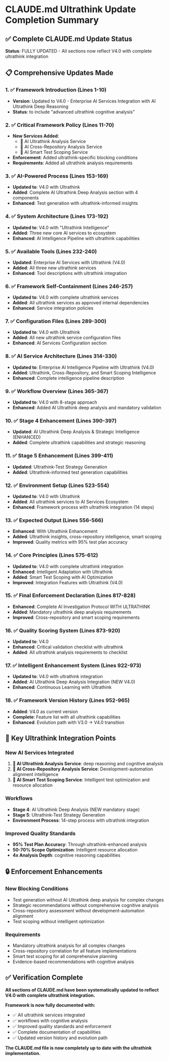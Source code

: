 # CLAUDE.md Ultrathink Update Completion Summary

## ✅ Complete CLAUDE.md Update Status

**Status**: FULLY UPDATED - All sections now reflect V4.0 with complete ultrathink integration

## 📋 Comprehensive Updates Made

### 1. ✅ Framework Introduction (Lines 1-10)
- **Version**: Updated to V4.0 - Enterprise AI Services Integration with AI Ultrathink Deep Reasoning
- **Status**: to include "advanced ultrathink cognitive analysis"

### 2. ✅ Critical Framework Policy (Lines 11-70)
- **New Services Added**:
  - 🧠 AI Ultrathink Analysis Service
  - 🔄 AI Cross-Repository Analysis Service
  - 🎯 AI Smart Test Scoping Service
- **Enforcement**: Added ultrathink-specific blocking conditions
- **Requirements**: Added all ultrathink analysis requirements

### 3. ✅ AI-Powered Process (Lines 153-169)
- **Updated to**: V4.0 with Ultrathink
- **Added**: Complete AI Ultrathink Deep Analysis section with 4 components
- **Enhanced**: Test generation with ultrathink-informed insights

### 4. ✅ System Architecture (Lines 173-192)
- **Updated to**: V4.0 with "Ultrathink Intelligence"
- **Added**: Three new core AI services to ecosystem
- **Enhanced**: AI Intelligence Pipeline with ultrathink capabilities

### 5. ✅ Available Tools (Lines 232-240)
- **Updated**: Enterprise AI Services with Ultrathink (V4.0)
- **Added**: All three new ultrathink services
- **Enhanced**: Tool descriptions with ultrathink integration

### 6. ✅ Framework Self-Containment (Lines 246-257)
- **Updated to**: V4.0 with complete ultrathink services
- **Added**: All ultrathink services as approved internal dependencies
- **Enhanced**: Service integration policies

### 7. ✅ Configuration Files (Lines 289-300)
- **Updated to**: V4.0 with Ultrathink
- **Added**: All new ultrathink service configuration files
- **Enhanced**: AI Services Configuration section

### 8. ✅ AI Service Architecture (Lines 314-330)
- **Updated to**: Enterprise AI Intelligence Pipeline with Ultrathink (V4.0)
- **Added**: Ultrathink, Cross-Repository, and Smart Scoping Intelligence
- **Enhanced**: Complete intelligence pipeline description

### 9. ✅ Workflow Overview (Lines 365-367)
- **Updated to**: V4.0 with 8-stage approach
- **Enhanced**: Added AI Ultrathink deep analysis and mandatory validation

### 10. ✅ Stage 4 Enhancement (Lines 390-397)
- **Updated**: AI Ultrathink Deep Analysis & Strategic Intelligence (ENHANCED)
- **Added**: Complete ultrathink capabilities and strategic reasoning

### 11. ✅ Stage 5 Enhancement (Lines 399-411)
- **Updated**: Ultrathink-Test Strategy Generation
- **Added**: Ultrathink-informed test generation capabilities

### 12. ✅ Environment Setup (Lines 523-554)
- **Updated to**: V4.0 with Ultrathink
- **Added**: All ultrathink services to AI Services Ecosystem
- **Enhanced**: Framework process with ultrathink integration (14 steps)

### 13. ✅ Expected Output (Lines 556-566)
- **Enhanced**: With Ultrathink Enhancement
- **Added**: Ultrathink insights, cross-repository intelligence, smart scoping
- **Improved**: Quality metrics with 95% test plan accuracy

### 14. ✅ Core Principles (Lines 575-612)
- **Updated to**: V4.0 with complete ultrathink integration
- **Enhanced**: Intelligent Adaptation with Ultrathink
- **Added**: Smart Test Scoping with AI Optimization
- **Improved**: Integration Features with Ultrathink (V4.0)

### 15. ✅ Final Enforcement Declaration (Lines 817-828)
- **Enhanced**: Complete AI Investigation Protocol WITH ULTRATHINK
- **Added**: Mandatory ultrathink deep analysis requirements
- **Improved**: Cross-repository and smart scoping requirements

### 16. ✅ Quality Scoring System (Lines 873-920)
- **Updated to**: V4.0
- **Enhanced**: Critical validation checklist with ultrathink
- **Added**: All ultrathink analysis requirements to checklist

### 17. ✅ Intelligent Enhancement System (Lines 922-973)
- **Updated to**: V4.0 with ultrathink integration
- **Added**: AI Ultrathink Deep Analysis Integration (NEW V4.0)
- **Enhanced**: Continuous Learning with Ultrathink

### 18. ✅ Framework Version History (Lines 952-965)
- **Added**: V4.0 as current version
- **Complete**: Feature list with all ultrathink capabilities
- **Enhanced**: Evolution path with V3.0 → V4.0 transition

## 🎯 Key Ultrathink Integration Points

### New AI Services Integrated
1. **🧠 AI Ultrathink Analysis Service**: deep reasoning and cognitive analysis
2. **🔄 AI Cross-Repository Analysis Service**: Development-automation alignment intelligence  
3. **🎯 AI Smart Test Scoping Service**: Intelligent test optimization and resource allocation

### Workflows
- **Stage 4**: AI Ultrathink Deep Analysis (NEW mandatory stage)
- **Stage 5**: Ultrathink-Test Strategy Generation
- **Environment Process**: 14-step process with ultrathink integration

### Improved Quality Standards
- **95% Test Plan Accuracy**: Through ultrathink-enhanced analysis
- **50-70% Scope Optimization**: Intelligent resource allocation
- **4x Analysis Depth**: cognitive reasoning capabilities

## 🔒 Enforcement Enhancements

### New Blocking Conditions
- Test generation without AI Ultrathink deep analysis for complex changes
- Strategic recommendations without comprehensive cognitive analysis
- Cross-repository assessment without development-automation alignment
- Test scoping without intelligent optimization

### Requirements
- Mandatory ultrathink analysis for all complex changes
- Cross-repository correlation for all feature implementations  
- Smart test scoping for all comprehensive planning
- Evidence-based recommendations with cognitive analysis

## ✅ Verification Complete

**All sections of CLAUDE.md have been systematically updated to reflect V4.0 with complete ultrathink integration.**

**Framework is now fully documented with:**
- ✅ All ultrathink services integrated
- ✅ workflows with cognitive analysis
- ✅ Improved quality standards and enforcement
- ✅ Complete documentation of capabilities
- ✅ Updated version history and evolution path

**The CLAUDE.md file is now completely up to date with the ultrathink implementation.**
